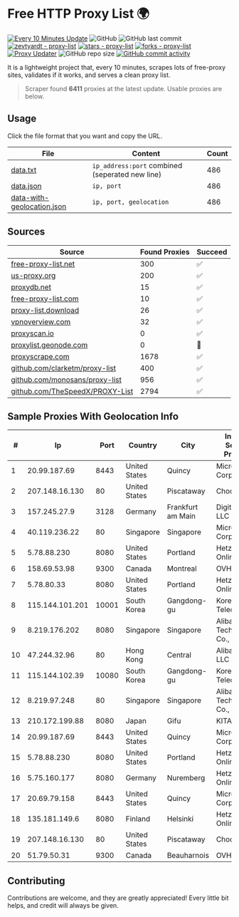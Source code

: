 
# Free HTTP Proxy List 🌍

[![Every 10 Minutes Update](https://github.com/mertguvencli/http-proxy-list/actions/workflows/main.yml/badge.svg?branch=main)](https://github.com/mertguvencli/http-proxy-list/actions/workflows/main.yml)
![GitHub](https://img.shields.io/github/license/mertguvencli/http-proxy-list)
![GitHub last commit](https://img.shields.io/github/last-commit/mertguvencli/http-proxy-list)
[![zevtyardt - proxy-list](https://img.shields.io/static/v1?label=zevtyardt&message=proxy-list&color=blue&logo=github)](https://github.com/zevtyardt/proxy-list "Go to GitHub repo")
[![stars - proxy-list](https://img.shields.io/github/stars/zevtyardt/proxy-list?style=social)](https://github.com/zevtyardt/proxy-list)
[![forks - proxy-list](https://img.shields.io/github/forks/zevtyardt/proxy-list?style=social)](https://github.com/zevtyardt/proxy-list)
[![Proxy Updater](https://github.com/zevtyardt/proxy-list/workflows/Proxy%20Updater/badge.svg)](https://github.com/zevtyardt/proxy-list/actions?query=workflow:"Proxy+Updater")
![GitHub repo size](https://img.shields.io/github/repo-size/zevtyardt/proxy-list)
[![GitHub commit activity](https://img.shields.io/github/commit-activity/m/zevtyardt/proxy-list?logo=commits)](https://github.com/zevtyardt/proxy-list/commits/main)

It is a lightweight project that, every 10 minutes, scrapes lots of free-proxy sites, validates if it works, and serves a clean proxy list.

> Scraper found **6411** proxies at the latest update. Usable proxies are below.

## Usage

Click the file format that you want and copy the URL.

|File|Content|Count|
|----|-------|-----|
|[data.txt](https://raw.githubusercontent.com/mertguvencli/http-proxy-list/main/proxy-list/data.txt)|`ip_address:port` combined (seperated new line)|486|
|[data.json](https://raw.githubusercontent.com/mertguvencli/http-proxy-list/main/proxy-list/data.json)|`ip, port`|486|
|[data-with-geolocation.json](https://raw.githubusercontent.com/mertguvencli/http-proxy-list/main/proxy-list/data-with-geolocation.json)|`ip, port, geolocation`|486|

## Sources

|Source|Found Proxies|Succeed|
|------|-------------|-------|
|[free-proxy-list.net](https://free-proxy-list.net)|300|✅|
|[us-proxy.org](https://www.us-proxy.org)|200|✅|
|[proxydb.net](http://proxydb.net)|15|✅|
|[free-proxy-list.com](https://free-proxy-list.com/?page=&port=&type%5B%5D=http&type%5B%5D=https&up_time=0&search=Search)|10|✅|
|[proxy-list.download](https://www.proxy-list.download/HTTP)|26|✅|
|[vpnoverview.com](https://vpnoverview.com/privacy/anonymous-browsing/free-proxy-servers)|32|✅|
|[proxyscan.io](https://www.proxyscan.io)|0|✅|
|[proxylist.geonode.com](https://proxylist.geonode.com/api/proxy-list?limit=300&page=1&sort_by=lastChecked&sort_type=desc&protocols=http,https)|0|🚫|
|[proxyscrape.com](https://api.proxyscrape.com/v2/?request=displayproxies&protocol=http&timeout=10000&country=all&ssl=all&anonymity=all)|1678|✅|
|[github.com/clarketm/proxy-list](https://raw.githubusercontent.com/clarketm/proxy-list/master/proxy-list-raw.txt)|400|✅|
|[github.com/monosans/proxy-list](https://raw.githubusercontent.com/monosans/proxy-list/main/proxies/http.txt)|956|✅|
|[github.com/TheSpeedX/PROXY-List](https://raw.githubusercontent.com/TheSpeedX/PROXY-List/master/http.txt)|2794|✅|


## Sample Proxies With Geolocation Info

|#|Ip|Port|Country|City|Internet Service Provider|
|-|--|----|-------|----|-------------------------|
|1|20.99.187.69|8443|United States|Quincy|Microsoft Corporation|
|2|207.148.16.130|80|United States|Piscataway|Choopa|
|3|157.245.27.9|3128|Germany|Frankfurt am Main|DigitalOcean, LLC|
|4|40.119.236.22|80|Singapore|Singapore|Microsoft Corporation|
|5|5.78.88.230|8080|United States|Portland|Hetzner Online GmbH|
|6|158.69.53.98|9300|Canada|Montreal|OVH SAS|
|7|5.78.80.33|8080|United States|Portland|Hetzner Online GmbH|
|8|115.144.101.201|10001|South Korea|Gangdong-gu|Korea Telecom|
|9|8.219.176.202|8080|Singapore|Singapore|Alibaba (US) Technology Co., Ltd.|
|10|47.244.32.96|80|Hong Kong|Central|Alibaba.com LLC|
|11|115.144.102.39|10080|South Korea|Gangdong-gu|Korea Telecom|
|12|8.219.97.248|80|Singapore|Singapore|Alibaba (US) Technology Co., Ltd.|
|13|210.172.199.88|8080|Japan|Gifu|KITAGATA|
|14|20.99.187.69|8443|United States|Quincy|Microsoft Corporation|
|15|5.78.88.230|8080|United States|Portland|Hetzner Online GmbH|
|16|5.75.160.177|8080|Germany|Nuremberg|Hetzner Online GmbH|
|17|20.69.79.158|8443|United States|Quincy|Microsoft Corporation|
|18|135.181.149.6|8080|Finland|Helsinki|Hetzner Online GmbH|
|19|207.148.16.130|80|United States|Piscataway|Choopa|
|20|51.79.50.31|9300|Canada|Beauharnois|OVH SAS|



## Contributing

Contributions are welcome, and they are greatly appreciated! Every
little bit helps, and credit will always be given.

